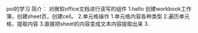 poi的学习
    简介：
        对微软office文档进行读写的组件
1.hello 
    创建workbook工作簿，创建sheet页，创建cell。
2.单元格操作
    1.单元格内容各种类型
    2.遍历单元格，提取内容
    3.直接把sheet的内容变成文本内容提取出来
3.